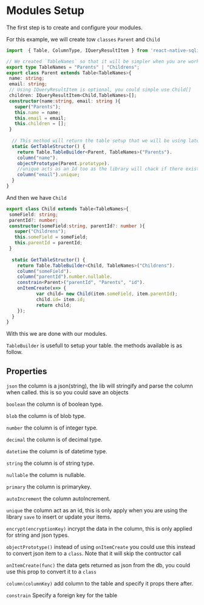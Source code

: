 # Modules Setup
The first step is to create and configure your modules.

For this example, we will create tow `classes` `Parent` and `Child`

```ts
import  { Table, ColumnType, IQueryResultItem } from 'react-native-sqlite-orm'

// We created `TableNames` so that it will be simpler when you are working in typescript
export type TableNames = "Parents" | "Childrens";
export class Parent extends Table<TableNames>{
 name: string;
 email: string;
 // Using IQueryResultItem is optional, you could simple use Child[]
 children: IQueryResultItem<Child,TableNames>[];
 constructor(name:string, email: string ){
   super("Parents");
   this.name = name;
   this.email = email;
   this.children = [];
 }
  
  // This method will return the table setup that we will be using later on in `repository`
  static GetTableStructor() {
    return Table.TableBuilder<Parent, TableNames>("Parents").
    column("name").
    objectPrototype(Parent.prototype).
    //unique acts as an Id too as the library will chack if there exist an item with the same field value and will update instead.
    column("email").unique;
  }
}

```

And then we have `Child`

```ts
export class Child extends Table<TableNames>{
 someField: string;
 parentId?: number;
 constructor(someField:string, parentId?: number ){
   super("Childrens");
   this.someField = someField;
   this.parentId = parentId;
 }
  
  static GetTableStructor() {
    return Table.TableBuilder<Child, TableNames>("Childrens").
    column("someField").
    column("parentId").number.nullable.
    constrain<Parent>("parentId", "Parents", "id").
    onItemCreate(x=> {
           var child= new Child(item.someField, item.parentId);
           child.id= item.id;
           return child;
    });
  }
}
```

With this we are done with our modules.

`TableBuilder` is usefull to setup your table. the methods available is as follow.


## Properties

`json` the column is a json(string), the lib will stringify and parse the column when called. this is so you could save an objects

`boolean` the column is of boolean type.

`blob` the column is of blob type.

`number` the column is of integer type.

`decimal` the column is of decimal type.

`datetime` the column is of datetime type.

`string` the column is of string type.

`nullable` the column is nullable.

`primary` the column is primarykey.

`autoIncrement` the column autoIncrement.

`unique` the column act as an id, this is only apply when you are using the library `save` to insert or update your items.

`encrypt(encryptionKey)` incrypt the data in the column, this is only applied for string and json types.

`objectPrototype()` instead of using `onItemCreate` you could use this instead to convert json item to a `class`. Note that it will skip the contructor call

`onItemCreate(func)` the data gets returned as json from the db, you could use this prop to convert it to a `class`

`column(columnKey)` add column to the table and specify it props there after.

`constrain` Specify a foreign key for the table
